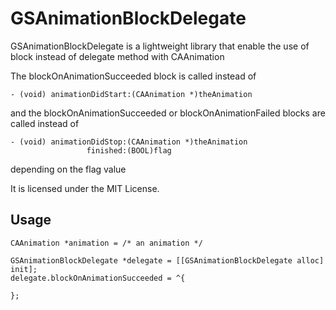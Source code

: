 # GSAnimationBlockDelegate
GSAnimationBlockDelegate is a lightweight library that enable the use of block instead of delegate method 
with CAAnimation

The blockOnAnimationSucceeded block is called instead of 
```objc
- (void) animationDidStart:(CAAnimation *)theAnimation
```

and the blockOnAnimationSucceeded or blockOnAnimationFailed blocks are called instead of 
```objc
- (void) animationDidStop:(CAAnimation *)theAnimation
                 finished:(BOOL)flag
```
depending on the flag value  

It is licensed under the MIT License.
## Usage
```objc
CAAnimation *animation = /* an animation */
 
GSAnimationBlockDelegate *delegate = [[GSAnimationBlockDelegate alloc] init];
delegate.blockOnAnimationSucceeded = ^{
    
};
```